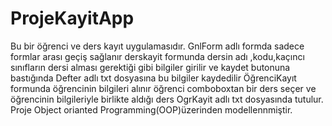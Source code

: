 # ProjeKayitApp
Bu bir öğrenci ve ders kayıt uygulamasıdır.
GnlForm adlı formda sadece formlar arası geçiş sağlanır
derskayit formunda dersin adı ,kodu,kaçıncı sınıfların dersi alması gerektiği gibi bilgiler girilir ve kaydet butonuna bastığında Defter adlı txt dosyasına bu bilgiler kaydedilir
ÖğrenciKayıt formunda öğrencinin bilgileri alınır öğrenci comboboxtan bir ders seçer ve öğrencinin bilgileriyle birlikte aldığı ders OgrKayit adlı txt dosyasında tutulur.
Proje Object orianted Programming(OOP)üzerinden modellennmiştir.
